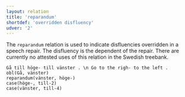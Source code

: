 ```yaml
---
layout: relation
title: 'reparandum'
shortdef: 'overridden disfluency'
udver: '2'
---
```


The `reparandum` relation is used to indicate disfluencies overridden in a speech
repair. The disfluency is the dependent of the repair. There are currently
no attested uses of this relation in the Swedish treebank.

~~~ sdparse
Gå till höge- till vänster . \n Go to the righ- to the left .
obl(Gå, vänster)
reparandum(vänster, höge-)
case(höge-, till-2)
case(vänster, till-4)
~~~
<!-- Interlanguage links updated Po lis 14 15:35:44 CET 2022 -->
